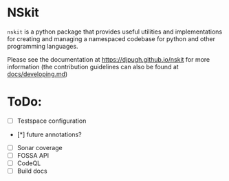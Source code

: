 # NSkit

``nskit`` is a python package that provides useful utilities and implementations for creating and managing a namespaced codebase for python and other programming languages.

Please see the documentation at https://djpugh.github.io/nskit for more information (the contribution guidelines can also be found at [docs/developing.md](docs/developing.md))



# ToDo:

- [ ] Testspace configuration
- [*] future annotations?
- [ ] Sonar coverage
- [ ] FOSSA API
- [ ] CodeQL
- [ ] Build docs